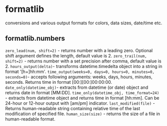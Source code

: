 # formatlib
conversions and various output formats for colors, data sizes, date/time etc.

## formatlib.numbers
`zero_lead(num, shift=2)` - returns number with a leading zero. Optional shift argument defines the length, default value is 2.
`zero_trail(num, shift=2)` - returns number with a set precision after comma, default value is 2.
`hours_output(delta)`- transforms datetime.timedelta object into a string in format '[h+]hh:mm'.
`time_output(weeks=0, days=0, hours=0, minutes=0, seconds=0)`- accepts following arguments: weeks, days, hours, minutes, seconds. Returns time in format [00:][00:]00:00:00.
`date_only(datetime_obj)`- extracts from datetime (or date) object and returns date in format [MM:DD].
`time_only(datetime_obj, time_format=24)` - extracts from datetime object and returns time in format [hh:mm]. Can be 24-hour or 12-hour output with [am/pm] indicator.
`last_modified(file)` - Returns human-readable string containing relative time of the last modification of specified file.
`human_size(size)` - returns the size of a file in human-readable format.


